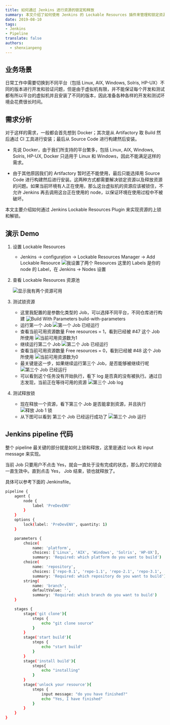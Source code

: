 ```yaml
---
title: 如何通过 Jenkins 进行资源的锁定和释放
summary: 本文介绍了如何使用 Jenkins 的 Lockable Resources 插件来管理和锁定资源，确保在多任务环境中资源的独占性和安全性。
date: 2019-08-10
tags:
- Jenkins
- Pipeline
translate: false
authors:
  - shenxianpeng
---
```


## 业务场景

日常工作中需要切换到不同平台（包括 Linux, AIX, Windows, Solris, HP-UX）不同的版本进行开发和验证问题，但是由于虚拟机有限，并不能保证每个开发和测试都有所以平台的虚拟机并且安装了不同的版本，因此准备各种各样的开发和测试环境会花费很长时间。



## 需求分析

对于这样的需求，一般都会首先想到 Docker；其次是从 Artifactory 取 Build 然后通过 CI 工具进行安装；最后从 Source Code 进行构建然后安装。

* 先说 Docker，由于我们所支持的平台繁多，包括 Linux, AIX, Windows, Solris, HP-UX, Docker 只适用于 Linux 和 Windows，因此不能满足这样的需求。

* 由于其他原因我们的 Artifactory 暂时还不能使用，最后只能选择用 Source Code 进行构建然后进行安装。这两种方式都需要解决锁定资源以及释放资源的问题。如果当前环境有人正在使用，那么这台虚拟机的资源应该被锁住，不允许 Jenkins 再去调用这台正在使用的 node，以保证环境在使用过程中不被破坏。

本文主要介绍如何通过 Jenkins Lockable Resources Plugin 来实现资源的上锁和解锁。

## 演示 Demo

1. 设置 Lockable Resources

    * Jenkins -> configuration -> Lockable Resources Manager -> Add Lockable Resource
    ![我设置了两个 Resources ](config-lock-resource.png)
    这里的 Labels 是你的 node 的 Label，在 Jenkins -> Nodes 设置

2. 查看 Lockable Resources 资源池

    ![显示我有两个资源可用 ](lock-resource-pool.png)

3. 测试锁资源
    * 这里我配置的是参数化类型的 Job，可以选择不同平台，不同仓库进行构建
    ![ Build With Parameters ](build-with-parameters.png) build-with-parameters
    * 运行第一个 Job
    ![ 第一个 Job 已经运行 ](build-with-parameters-1.png)
    * 查看当前可用资源数量 Free resources = 1，看到已经被 #47 这个 Job 所使用
    ![当前可用资源数为1](lock-resource-pool-1.png)
    * 继续运行第二个 Job
    ![ 第二个 Job 已经运行 ](build-with-parameters-2.png)
    * 查看当前可用资源数量 Free resources = 0，看到已经被 #48 这个 Job 所使用
    ![当前可用资源数为0](lock-resource-pool-2.png)
    * 最关键是这一步，如果继续运行第三个 Job，是否能够被继续行呢
    ![ 第三个 Job 已经运行 ](build-with-parameters-3.png)
    * 可以看到这个任务没有开始执行，看下 log 是否真的没有被执行。通过日志发现，当前正在等待可用的资源
    ![ 第三个 Job log ](build-with-parameters-3-log.png)

4. 测试释放锁
    * 现在释放一个资源，看下第三个 Job 是否能拿到资源，并且执行
    ![ 释放 Job 1 锁 ](unlock-job-1.png)
    * 从下图可以看到 第三个 Job 已经运行成功了
    ![ 第三个 Job 运行 ](unlock-job-1-after.png)

## Jenkins pipeline 代码

整个 pipeline 最关键的部分就是如何上锁和释放，这里是通过 lock 和 input message 来实现。

当前 Job 只要用户不点击 Yes，就会一直处于没有完成的状态，那么的它的锁会一直生效中。直到点击 Yes， Job 结束，锁也就释放了。

具体可以参考下面的 Jenkinsfile。

```bash
pipeline {
    agent {
        node {
            label 'PreDevENV'
        }
    }
    options {
        lock(label: 'PreDevENV', quantity: 1)
    }

    parameters {
        choice(
            name: 'platform',
            choices: ['Linux', 'AIX', 'Windows', 'Solris', 'HP-UX'],
            summary: 'Required: which platform do you want to build')
        choice(
            name: 'repository',
            choices: ['repo-0.1', 'repo-1.1', 'repo-2.1', 'repo-3.1', 'repo-4.1'],
            summary: 'Required: which repository do you want to build')
        string(
            name: 'branch',
            defaultValue: '',
            summary: 'Required: which branch do you want to build')
    }

    stages {
        stage('git clone'){
            steps {
                echo "git clone source"
            }
        }
        stage('start build'){
            steps {
                echo "start build"
            }
        }
        stage('install build'){
            steps{
                echo "installing"
            }
        }
        stage('unlock your resource'){
            steps {
                input message: "do you have finished?"
                echo "Yes, I have finished"
            }
        }
    }
}
```
